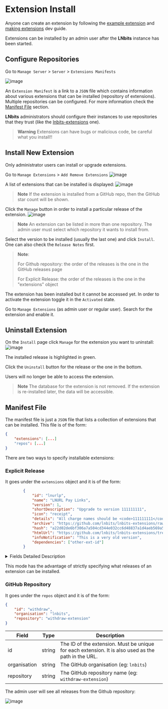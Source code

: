 # Extension Install

Anyone can create an extension by following the [example extension](https://github.com/lnbits/example) and [making extensions](https://github.com/lnbits/lnbits/blob/main/docs/devs/extensions.md) dev guide.

Extensions can be installed by an admin user after the **LNbits** instance has been started.

## Configure Repositories

Go to `Manage Server` > `Server` > `Extensions Manifests`

![image](https://user-images.githubusercontent.com/2951406/213494038-e8152d8e-61f2-4cb7-8b5f-361fc3f9a31f.png)


An `Extension Manifest` is a link to a `JSON` file which contains information about various extensions that can be installed (repository of extensions).
Multiple repositories can be configured. For more information check the [Manifest File](https://github.com/lnbits/lnbits/blob/main/docs/guide/extension-install.md#manifest-file) section.


**LNbits** administrators should configure their instances to use repositories that they trust (like the [lnbits-extensions](https://github.com/lnbits/lnbits-extensions/) one). 
> **Warning**
> Extensions can have bugs or malicious code, be careful what you install!!

## Install New Extension
Only administrator users can install or upgrade extensions.

Go to `Manage Extensions` > `Add Remove Extensions`
![image](https://user-images.githubusercontent.com/2951406/213647560-67da4f8a-3315-436f-b690-3b3de536d2e6.png)

A list of extensions that can be installed is displayed:
![image](https://user-images.githubusercontent.com/2951406/213647904-d463775e-86b6-4354-a199-d50e08565092.png)

> **Note**
> If the extension is installed from a GitHub repo, then the GitHub star count will be shown.

Click the `Manage` button in order to install a particular release of the extension.
![image](https://user-images.githubusercontent.com/2951406/213648543-6c5c8cae-3bf4-447f-8499-344cac61c566.png)

> **Note**
> An extension can be listed in more than one repository. The admin user must select which repository it wants to install from.

Select the version to be installed (usually the last one) and click `Install`. One can also check the `Release Notes` first.

> **Note**:
> 
> For Github repository: the order of the releases is the one in the GitHub releases page
> 
> For Explicit Release: the order of the releases is the one in the "extensions" object


The extension has been installed but it cannot be accessed yet. In order to activate the extension toggle it in the `Activated` state.

Go to `Manage Extensions` (as admin user or regular user). Search for the extension and enable it.


## Uninstall Extension
On the `Install` page click `Manage` for the extension you want to uninstall:
![image](https://user-images.githubusercontent.com/2951406/213653194-32cbb1da-dcc8-43cf-8a82-1ec5d2d3dc16.png)

The installed release is highlighted in green.

Click the `Uninstall` button for the release or the one in the bottom.

Users will no longer be able to access the extension.

> **Note**
> The database for the extension is not removed. If the extension is re-installed later, the data will be accessible.

## Manifest File
The manifest file is just a `JSON` file that lists a collection of extensions that can be installed. This file is of the form:

```json
{
    "extensions": [...]
    "repos": [...]
}
```

There are two ways to specify installable extensions:

### Explicit Release
It goes under the `extensions` object and it is of the form:
```json
        {
            "id": "lnurlp",
            "name": "LNURL Pay Links",
            "version": 1,
            "shortDescription": "Upgrade to version 111111111",
            "icon": "receipt",
            "details": "All charge names should be <code>111111111</code>. API panel must show: <br>",
            "archive": "https://github.com/lnbits/lnbits-extensions/raw/main/new/lnurlp/1/lnurlp.zip",
            "hash": "a22d02de6bf306a7a504cd344e032cc6d48837a1d4aeb569a55a57507bf9a43a",
            "htmlUrl": "https://github.com/lnbits/lnbits-extensions/tree/main/new/lnurlp/1",
            "infoNotification": "This is a very old version",
            "dependencies": ["other-ext-id"]
        }
```

<details><summary>Fields Detailed Description</summary>

| Field                | Type          |           | Description                                                                                                                                                          |
|----------------------|---------------|-----------|----------------------------------------------------------------------------------------------------------------------------------------------------------------------|
| id                   | string        | mandatory | The ID of the extension. Must be unique for each extension. It is also used as the path in the URL.                                                                          |
| name                 | string        | mandatory | User friendly name for the extension. It will be displayed on the installation page.                                                                                 |
| version              | string        | mandatory | Version of this release. [Semantic versioning](https://semver.org/) is recommended.                                                                                   |
| shortDescription     | string        | optional  | A few words about the extension. It will be displayed on the installation page.                                                                                      |
| icon                 | string        | optional  | quasar valid icon name                                                                                                                                               |
| details              | string (html) | optional  | Details about this particular release                                                                                                                                |
| archive              | string        | mandatory | URL to the `zip` file that contains the extension source-code                                                                                                        |
| hash                 | string        | mandatory | The hash (`sha256`) of the `zip` file. The extension will not be installed if the hash is incorrect.                                                                 |
| htmlUrl              | string        | optional  | Link to the extension home page.                                                                                                                                     |
| infoNotification     | string        | optional  | Users that have this release installed will see a info message for their extension. For example if the extension support will be terminated soon.                    |
| criticalNotification | string        | optional  | Reserved for urgent notifications. The admin user will receive a message each time it visits the `Install` page. One example is if the extension has a critical bug. |
| dependencies         | list          | optional  | A list of extension IDs. It signals that those extensions must be installed BEFORE the this one can be installed.   

</details>

This mode has the advantage of strictly specifying what releases of an extension can be installed.
    
### GitHub Repository
It goes under the `repos` object and it is of the form:

```json
{
    "id": "withdraw",
    "organisation": "lnbits",
    "repository": "withdraw-extension"
}
```

| Field        | Type   | Description                                           |
|--------------|--------|-------------------------------------------------------|
| id           | string | The ID of the extension. Must be unique for each extension. It is also used as the path in the URL.                               |
| organisation | string | The GitHub organisation (eg: `lnbits`)                |
| repository   | string | The GitHub repository name (eg: `withdraw-extension`) |

The admin user will see all releases from the Github repository:

![image](https://user-images.githubusercontent.com/2951406/213508934-11de5ae5-2045-471c-854b-94b6acbf4434.png)


